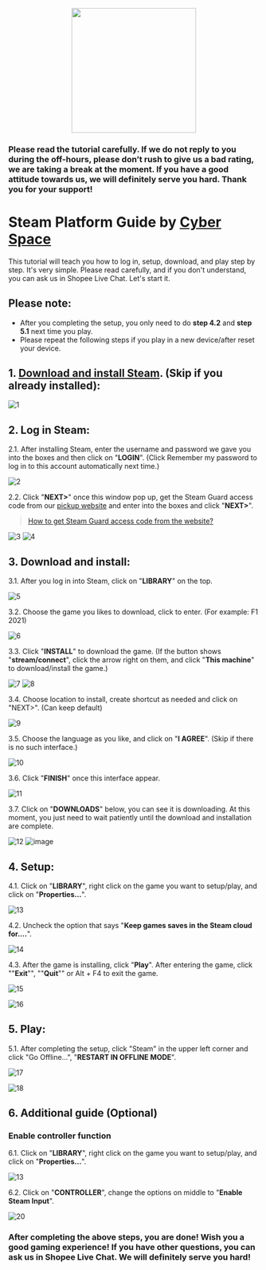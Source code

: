 <p align="center">
<img src="https://user-images.githubusercontent.com/91774682/135708227-fefb44fa-ae60-4d5b-8cdf-a68d30176e66.png" width="250" height="250">
</p>

### Please read the tutorial carefully. If we do not reply to you during the off-hours, please don’t rush to give us a bad rating, we are taking a break at the moment. If you have a good attitude towards us, we will definitely serve you hard. Thank you for your support!
 
# Steam Platform Guide by [Cyber Space](https://shopee.com.my/cyberspace1902)
This tutorial will teach you how to log in, setup, download, and play step by step. It's very simple. Please read carefully, and if you don't understand, you can ask us in Shopee Live Chat. Let's start it.


## Please note:
* After you completing the setup, you only need to do **step 4.2** and **step 5.1** next time you play.
* Please repeat the following steps if you play in a new device/after reset your device.

## 1. [Download and install Steam](https://store.steampowered.com/about/). (Skip if you already installed):

![1](https://user-images.githubusercontent.com/91774682/135745721-68d77853-dcd6-4af9-9022-68fd87ce83e3.jpg)

## 2. Log in Steam:

2.1. After installing Steam, enter the username and password we gave you into the boxes and then click on "**LOGIN**". (Click Remember my password to log in to this account automatically next time.)

![2](https://user-images.githubusercontent.com/91774682/135746372-c50e3052-db32-48d0-9278-fa797d9d1034.jpg)

2.2. Click "**NEXT>**" once this window pop up, get the Steam Guard access code from our [pickup website](https://cyberspace.cyou) and enter into the boxes and click "**NEXT>**".
> [How to get Steam Guard access code from the website?](LOL)
> 
![3](https://user-images.githubusercontent.com/91774682/135746485-c171ef77-d583-4c72-87e8-6573b8cb23aa.jpg)
![4](https://user-images.githubusercontent.com/91774682/135746487-421ed157-2192-49e0-9b64-7670737efbcf.jpg)


## 3. Download and install:
3.1. After you log in into Steam, click on "**LIBRARY**" on the top.

![5](https://user-images.githubusercontent.com/91774682/135746879-888520a8-a73a-4293-b1bc-8e55963eb131.jpg)

3.2. Choose the game you likes to download, click to enter. (For example: F1 2021)

![6](https://user-images.githubusercontent.com/91774682/135747116-4d8c908c-b079-423d-bf58-170000da31c0.jpg)

3.3. Click "**INSTALL**" to download the game. (If the button shows "**stream/connect**", click the arrow right on them, and click "**This machine**" to download/install the game.)

![7](https://user-images.githubusercontent.com/91774682/135747351-40eb7a3e-bf64-4a9f-94ca-e2dc14da586b.jpg)
![8](https://user-images.githubusercontent.com/91774682/135747353-b9d970e0-038f-4d8f-94a6-71c0cfd21eff.jpg)

3.4. Choose location to install, create shortcut as needed and click on "NEXT>". (Can keep default)

![9](https://user-images.githubusercontent.com/91774682/135748741-792bb820-51fc-407a-bcc8-6b8b7057b309.jpg)

3.5. Choose the language as you like, and click on "**I AGREE**". (Skip if there is no such interface.)

![10](https://user-images.githubusercontent.com/91774682/135748869-744f9f70-748c-46f3-b0a5-fb3673fe1295.jpg)

3.6. Click "**FINISH**" once this interface appear.

![11](https://user-images.githubusercontent.com/91774682/135748907-cf4a5de7-8d74-40f3-a1f0-b2a453982bc1.jpg)

3.7. Click on "**DOWNLOADS**" below, you can see it is downloading. At this moment, you just need to wait patiently until the download and installation are complete.

![12](https://user-images.githubusercontent.com/91774682/135749211-634f0019-6fc8-4aad-9214-47994d4dd5c9.jpg)
![image](https://user-images.githubusercontent.com/91774682/135749163-b516740d-7ee2-42d8-a96b-9133c50caf81.png)

## 4. Setup:

4.1. Click on "**LIBRARY**", right click on the game you want to setup/play, and click on "**Properties...**".

![13](https://user-images.githubusercontent.com/91774682/135749352-1903f1f8-1542-427c-86f2-58459f36b33e.jpg)

4.2. Uncheck the option that says "**Keep games saves in the Steam cloud for....**".

![14](https://user-images.githubusercontent.com/91774682/135749647-ee7160cd-1ccc-4422-b2af-f5c6bf412d5f.jpg)

4.3. After the game is installing, click "**Play**". After entering the game, click ""**Exit**"", ""**Quit**"" or Alt + F4 to exit the game.

![15](https://user-images.githubusercontent.com/91774682/135750002-a20c5a37-45a3-4596-89e2-40578aaf6832.jpg)

![16](https://user-images.githubusercontent.com/91774682/135750191-464f7ac2-e243-42a1-87f1-128f537a721e.jpg)


## 5. Play:

5.1. After completing the setup, click "Steam" in the upper left corner and click "Go Offline...", "**RESTART IN OFFLINE MODE**".

![17](https://user-images.githubusercontent.com/91774682/135750380-1a61c6f1-e1b0-425d-9507-5fd60f13b439.jpg)

![18](https://user-images.githubusercontent.com/91774682/135750464-f6ae2666-4317-4eb4-baa8-80162d78021a.jpg)

## 6. Additional guide (Optional)

### Enable controller function

6.1. Click on "**LIBRARY**", right click on the game you want to setup/play, and click on "**Properties...**".

![13](https://user-images.githubusercontent.com/91774682/135749352-1903f1f8-1542-427c-86f2-58459f36b33e.jpg)

6.2. Click on "**CONTROLLER**", change the options on middle to "**Enable Steam Input**".

![20](https://user-images.githubusercontent.com/91774682/135759643-178b6bf3-4baa-4400-b498-11059775055c.jpg)

### After completing the above steps, you are done! Wish you a good gaming experience! If you have other questions, you can ask us in Shopee Live Chat. We will definitely serve you hard!






